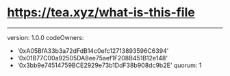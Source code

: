# https://tea.xyz/what-is-this-file
---
version: 1.0.0
codeOwners:
  - '0xA05BfA33b3a72dFdB14c0efc12713893596C6394'
  - '0x01B77C00a92505DA8ee75aef1F208B451B12e148'
  - '0x3bb9e74514759BCE2929e73b1DdF38b908dc9b2E'
quorum: 1

